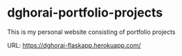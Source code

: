 # dghorai-portfolio-projects
This is my personal website consisting of portfolio projects

URL: https://dghorai-flaskapp.herokuapp.com/
